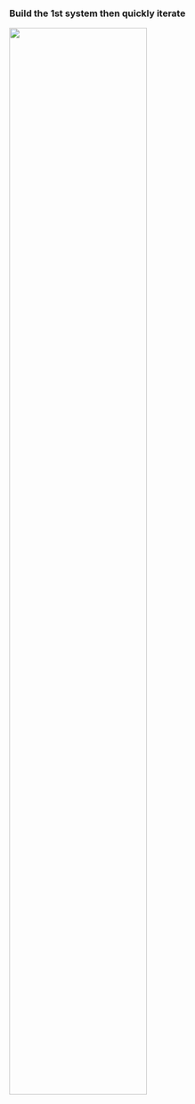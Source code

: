 ### Build the 1st system then quickly iterate

<img src='https://raw.githubusercontent.com/yujuezhao/deeplearning-course/master/3%E3%80%81Structuring%20Machine%20Learning%20Projects/02_ml-strategy-2/01_error-analysis/images/6.PNG' height="70%" width="70%">

